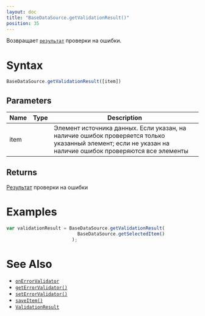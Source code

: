 ```yaml
---
layout: doc
title: "BaseDataSource.getValidationResult()"
position: 35
---
```


Возвращает [`результат`](../ValidationResult/) проверки на ошибки.

# Syntax

```js
BaseDataSource.getValidationResult([item])
```

## Parameters

|Name|Type|Description|
|----|----|-----------|
|item| |Элемент источника данных. Если указан, на наличие ошибок проверяется только указанный элемент; если не указан на наличие ошибок проверяются все элементы|

## Returns

[Результат](../ValidationResult/) проверки на ошибки

# Examples

```js
var validationResult = BaseDataSource.getValidationResult(
						  BaseDataSource.getSelectedItem()
						);
```

# See Also

* [`onErrorValidator`](../BaseDataSource.onErrorValidator/)
* [`getErrorValidator()`](../BaseDataSource.getErrorValidator/)
* [`setErrorValidator()`](../BaseDataSource.setErrorValidator/)
* [`saveItem()`](../BaseDataSource.saveItem/)
* [`ValidationResult`](../ValidationResult/)
